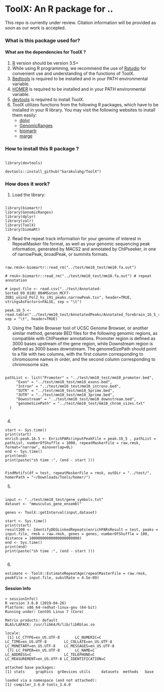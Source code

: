 # ToolX: An R package for ..
This repo is currently under review. Citation information will be provided as soon as our work is accepted. 
### What is this package used for? 


#### What are the dependencies for ToolX ?
1. [R](https://www.r-project.org/) version should be version 3.5+
2. While using R programming, we recommend the use of [Rstudio](https://www.rstudio.com/products/rstudio/download/) for convenient use and understanding of the functions of ToolX.
3. [Bedtools](https://bedtools.readthedocs.io/en/latest/content/installation.html) is required to be installed and in your PATH environmental variable.
4. [HOMER](http://homer.ucsd.edu/homer/introduction/install.html) is required to be installed and in your PATH environmental variable.
5. [devtools](https://cran.r-project.org/web/packages/devtools/readme/README.html) is required to install ToolX.
6. ToolX utilizes functions from the following R packages, which have to be installed in your R library. You may visit the following websites to install them easily: 
    - [dplyr](https://dplyr.tidyverse.org/)
    - [GenomicRanges](https://bioconductor.org/packages/release/bioc/html/GenomicRanges.html)
    - [biomartr](https://cran.r-project.org/web/packages/biomartr/readme/README.html)
    - [marge](https://robertamezquita.github.io/marge/index.html)


### How to install this R package ?
```

library(devtools)

devtools::install_github("karakulahg/ToolX")

```

### How does it work?

1. Load the library:
```

library(biomartr)
library(GenomicRanges)
library(dplyr)
library(valr)
library(ToolX)
library(biomaRt)

```

2. Read the repeat track information for your genome of interest in RepeatMasker file format, as well as your genomic sequencing peak information, generated by MACS2 and annotated by ChIPseeker, in one of narrowPeak, broadPeak, or summits formats.
```

raw.rmsk<-biomartr::read_rm("../test/mm10_test/mm10.fa.out") 

# rmsk<-biomartr::read_rm("../test/mm10_test/mm10.fa.out") # repeat annotation

# input.file <- read.csv("../test/Annotated-Sorted_09_018U_004MSoton_MCF7-ZEB1_unind_Pol2_hs_i91_peaks.narrowPeak.tsv", header=TRUE, stringsAsFactors=FALSE, sep = "\t")

peak.16_5 <- read.table("../test/mm10_test/AnnotatedPeaks/Annotated_forebrain_16_5_rep_1_peaks.narrowPeak", sep = "\t", header=TRUE)

```
3. Using the Table Browser tool of UCSC Genome Browser, or another similar method, generate BED files for the following genomic regions, as compatible with ChIPseeker annotations. Promoter region is defined as 3000 bases upstream of the gene region, while Downstream region is defined as 3000 bases downstream. The genomeSizePath should point to a file with two columns, with the first column corresponding to chromosome names in order, and the second column corresponding to chromosome size.
```

pathList <- list("Promoter" = "../test/mm10_test/mm10_promoter.bed",
     "Exon" = "../test/mm10_test/mm10_exons.bed",
     "Intron" = "../test/mm10_test/mm10_introns.bed",
     "5UTR" = "../test/mm10_test/mm10_5prime.bed",
     "3UTR" = "../test/mm10_test/mm10_3prime.bed",
     "Downstream" = "../test/mm10_test/mm10_downstream.bed",
     "genomeSizePath" = "../test/mm10_test/mm10_chrom_sizes.txt"
  )


```
4.
```
start <- Sys.time()
print(start)
enrich.peak.16.5 <- EnrichPARs(inputPeakFile = peak.16_5 , pathList = pathList, numberOfShuffle = 1000, repeatMaskerFile = raw.rmsk, format="narrow", minoverlap=0L)
end <- Sys.time()
print(end)
print(paste("sh time :", (end - start )))


FindMotifs(df = test, repeatMaskerFile = rmsk, outDir = "../test/", homerPath = "~/Downloads/Tools/homer/")

```

5.
```

input <- "../test/mm10_test/gene_symbols.txt"
dataset <- "mmusculus_gene_ensembl"

genes <- ToolX::getInterval(input,dataset)

start <- Sys.time()
print(start)
result100 <- IdentifyDEGLinkedRepeats(enrichPARsResult = test, peaks = input.file, rmsk = raw.rmsk, genes = genes, numberOfShuffle = 100, distance = 10000000000000000000000)
end <- Sys.time()
print(end)
print(paste("sh time :", (end - start )))


```

6.
```
estimate <- ToolX::EstimateRepeatAge(repeatMasterFile = raw.rmsk, peakFile = input.file, substRate = 4.5e-09)

```

#### Session Info

```
> sessionInfo()
R version 3.6.0 (2019-04-26)
Platform: x86_64-redhat-linux-gnu (64-bit)
Running under: CentOS Linux 7 (Core)

Matrix products: default
BLAS/LAPACK: /usr/lib64/R/lib/libRblas.so

locale:
 [1] LC_CTYPE=en_US.UTF-8       LC_NUMERIC=C               LC_TIME=en_US.UTF-8        LC_COLLATE=en_US.UTF-8     LC_MONETARY=en_US.UTF-8    LC_MESSAGES=en_US.UTF-8   
 [7] LC_PAPER=en_US.UTF-8       LC_NAME=C                  LC_ADDRESS=C               LC_TELEPHONE=C             LC_MEASUREMENT=en_US.UTF-8 LC_IDENTIFICATION=C       

attached base packages:
[1] stats     graphics  grDevices utils     datasets  methods   base     

loaded via a namespace (and not attached):
[1] compiler_3.6.0 tools_3.6.0   

```

